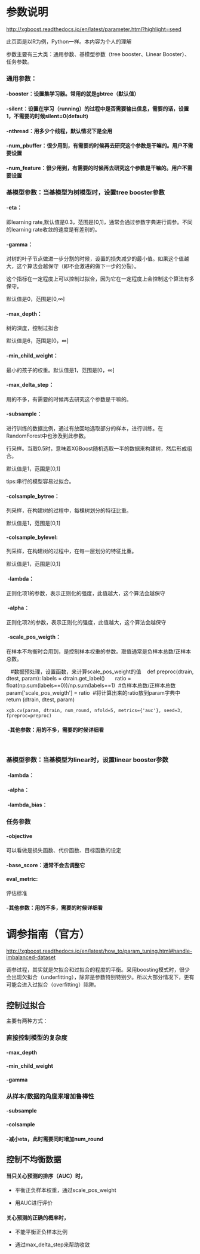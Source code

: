 # 参数说明
http://xgboost.readthedocs.io/en/latest/parameter.html?highlight=seed

此页面是以R为例，Python一样。本内容为个人的理解

参数主要有三大类：通用参数、基模型参数（tree booster、Linear Booster）、任务参数。

### 通用参数：
 
 #### -booster：设置集学习器。常用的就是gbtree（默认值）
 
 #### -silent：设置在学习（running）的过程中是否需要输出信息，需要的话，设置1，不需要的时候silent=0(default)
 
 #### -nthread：用多少个线程，默认情况下是全用
 
 #### -num_pbuffer：很少用到，有需要的时候再去研究这个参数是干嘛的。用户不需要设置
 
 #### -num_feature：很少用到，有需要的时候再去研究这个参数是干嘛的。用户不需要设置
 
### 基模型参数：当基模型为树模型时，设置tree booster参数

 #### -eta：
 
  即learning rate,默认值是0.3，范围是[0,1]，通常会通过参数字典进行调参。不同的learning rate收敛的速度是有差别的。
 
 ####  -gamma：
 
  对树的叶子节点做进一步分割的时候，设置的损失减少的最小值。如果这个值越大，这个算法会越保守（即不会激进的做下一步的分裂）。
 
  这个指标在一定程度上可以控制过拟合，因为它在一定程度上会控制这个算法有多保守。
 
  默认值是0，范围是[0,∞]
         
 ####  -max_depth：

  树的深度，控制过拟合

  默认值是6，范围是[0，∞]
             
 ####  -min_child_weight：

  最小的孩子的权重。默认值是1，范围是[0，∞]
 
 #### -max_delta_step：

  用的不多，有需要的时候再去研究这个参数是干嘛的。
 
 ####  -subsample：

  进行训练的数据比例，通过有放回地选取部分的样本，进行训练。在RandomForest中也涉及到此参数。

  行采样。当取0.5时，意味着XGBoost随机选取一半的数据来构建树，然后形成组合。

  默认值是1，范围是[0,1]

  tips:串行的模型容易过拟合。
             
 ####  -colsample_bytree：

  列采样，在构建树的过程中，每棵树划分的特征比重。

  默认值是1，范围是[0,1]
                    
 ####   -colsample_bylevel:

  列采样，在构建树的过程中，在每一层划分的特征比重。

  默认值是1，范围是[0,1]
                    
####  -lambda：

正则化项1的参数，表示正则化的强度，此值越大，这个算法会越保守
  
####  -alpha：

正则化项2的参数，表示正则化的强度，此值越大，这个算法会越保守
  
 ####  -scale_pos_weigth：
 
 在样本不均衡时会用到，是控制样本权重的参数。取值通常是负样本总数/正样本总数。
 
    #数据预处理，设置函数，来计算scale_pos_weight的值
    def preproc(dtrain, dtest, param):
       labels = dtrain.get_label()
       ratio = float(np.sum(labels==0))/np.sum(labels==1)  #负样本总数/正样本总数
       param['scale_pos_weigth'] = ratio  #将计算出来的ratio放到param字典中
       return (dtrain, dtest, param)
       
    xgb.cv(param, dtrain, num_round, nfold=5, metrics={'auc'}, seed=3, fpreproc=preproc)
 
 ####  -其他参数：用的不多，需要的时候详细看
         
 
 ### 基模型参数：当基模型为linear时，设置linear booster参数
  
 ####  -lambda：
 ####  -alpha：
 ####  -lambda_bias：
 
 ### 任务参数
 
 #### -objective
 
 可以看做是损失函数、代价函数、目标函数的设定
 
 #### -base_score：通常不会去调整它
 
 #### eval_metric:
 
 评估标准
 
 #### -其他参数：用的不多，需要的时候详细看
 
 
 


# 调参指南（官方）
http://xgboost.readthedocs.io/en/latest/how_to/param_tuning.html#handle-imbalanced-dataset

调参过程，其实就是欠拟合和过拟合的程度的平衡。采用boosting模式时，很少会出现欠拟合（underfitting），除非是参数特别特别少。所以大部分情况下，更有可能会进入过拟合（overfitting）陷阱。
 
## 控制过拟合

主要有两种方式：

### 直接控制模型的复杂度
#### -max_depth
#### -min_child_weight
#### -gamma
### 从样本/数据的角度来增加鲁棒性
#### -subsample
#### -colsample
#### -减小eta，此时需要同时增加num_round


## 控制不均衡数据

#### 当只关心预测的排序（AUC）时，

 - 平衡正负样本权重，通过scale_pos_weight

 - 用AUC进行评价

#### 关心预测的正确的概率时，

 - 不能平衡正负样本比例

 - 通过max_delta_step来帮助收敛

 
 
 
